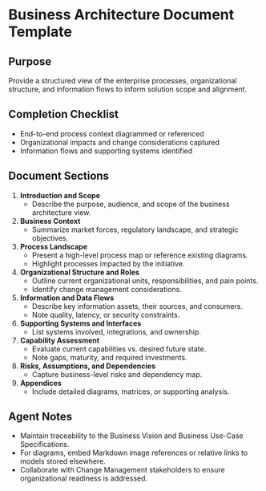 # Business Architecture Document Template

## Purpose
Provide a structured view of the enterprise processes, organizational structure, and information flows
to inform solution scope and alignment.

## Completion Checklist
- End-to-end process context diagrammed or referenced
- Organizational impacts and change considerations captured
- Information flows and supporting systems identified

## Document Sections
1. **Introduction and Scope**
   - Describe the purpose, audience, and scope of the business architecture view.
2. **Business Context**
   - Summarize market forces, regulatory landscape, and strategic objectives.
3. **Process Landscape**
   - Present a high-level process map or reference existing diagrams.
   - Highlight processes impacted by the initiative.
4. **Organizational Structure and Roles**
   - Outline current organizational units, responsibilities, and pain points.
   - Identify change management considerations.
5. **Information and Data Flows**
   - Describe key information assets, their sources, and consumers.
   - Note quality, latency, or security constraints.
6. **Supporting Systems and Interfaces**
   - List systems involved, integrations, and ownership.
7. **Capability Assessment**
   - Evaluate current capabilities vs. desired future state.
   - Note gaps, maturity, and required investments.
8. **Risks, Assumptions, and Dependencies**
   - Capture business-level risks and dependency map.
9. **Appendices**
   - Include detailed diagrams, matrices, or supporting analysis.

## Agent Notes
- Maintain traceability to the Business Vision and Business Use-Case Specifications.
- For diagrams, embed Markdown image references or relative links to models stored elsewhere.
- Collaborate with Change Management stakeholders to ensure organizational readiness is addressed.
